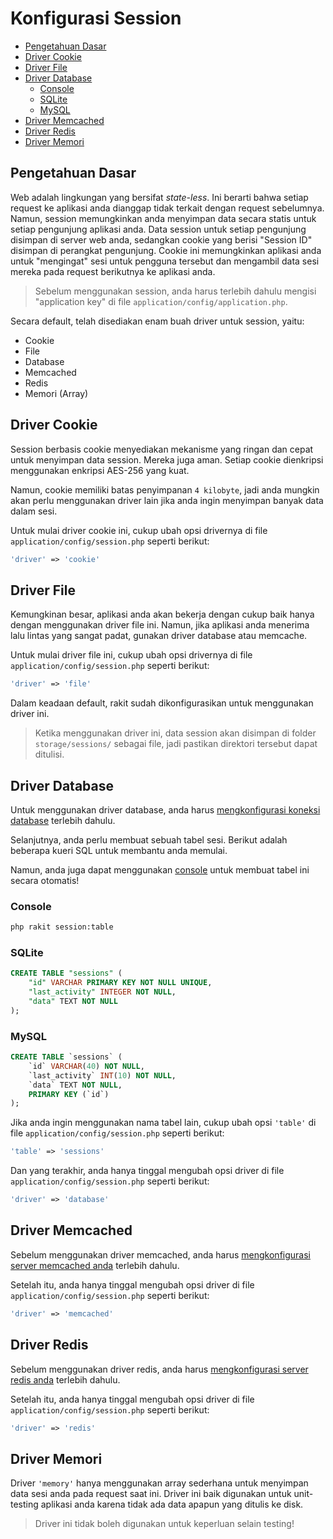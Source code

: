 # Konfigurasi Session

<!-- MarkdownTOC autolink="true" autoanchor="true" levels="2,3" bracket="round" lowercase="only_ascii" -->

- [Pengetahuan Dasar](#pengetahuan-dasar)
- [Driver Cookie](#driver-cookie)
- [Driver File](#driver-file)
- [Driver Database](#driver-database)
    - [Console](#console)
    - [SQLite](#sqlite)
    - [MySQL](#mysql)
- [Driver Memcached](#driver-memcached)
- [Driver Redis](#driver-redis)
- [Driver Memori](#driver-memori)

<!-- /MarkdownTOC -->


<a id="pengetahuan-dasar"></a>
## Pengetahuan Dasar

Web adalah lingkungan yang bersifat _state-less_. Ini berarti bahwa setiap request ke aplikasi anda dianggap tidak terkait dengan request sebelumnya. Namun, session memungkinkan anda menyimpan data secara statis untuk setiap pengunjung aplikasi anda. Data session untuk setiap pengunjung disimpan di server web anda, sedangkan cookie yang berisi "Session ID" disimpan di perangkat pengunjung. Cookie ini memungkinkan aplikasi anda untuk "mengingat" sesi untuk pengguna tersebut dan mengambil data sesi mereka pada request berikutnya ke aplikasi anda.

>  Sebelum menggunakan session, anda harus terlebih dahulu mengisi "application key" di file `application/config/application.php`.

Secara default, telah disediakan enam buah driver untuk session, yaitu:

- Cookie
- File
- Database
- Memcached
- Redis
- Memori (Array)


<a id="driver-cookie"></a>
## Driver Cookie

Session berbasis cookie menyediakan mekanisme yang ringan dan cepat untuk menyimpan data session.
Mereka juga aman. Setiap cookie dienkripsi menggunakan enkripsi AES-256 yang kuat.

Namun, cookie memiliki batas penyimpanan `4 kilobyte`, jadi anda mungkin akan perlu menggunakan
driver lain jika anda ingin menyimpan banyak data dalam sesi.

Untuk mulai driver cookie ini, cukup ubah opsi drivernya di file `application/config/session.php` seperti berikut:

```php
'driver' => 'cookie'
```


<a id="driver-file"></a>
## Driver File

Kemungkinan besar, aplikasi anda akan bekerja dengan cukup baik hanya dengan menggunakan driver file ini.
Namun, jika aplikasi anda menerima lalu lintas yang sangat padat, gunakan driver database atau  memcache.

Untuk mulai driver file ini, cukup ubah opsi drivernya di file `application/config/session.php` seperti berikut:

```php
'driver' => 'file'
```

Dalam keadaan default, rakit sudah dikonfigurasikan untuk menggunakan driver ini.

>  Ketika menggunakan driver ini, data session akan disimpan di folder `storage/sessions/` sebagai file,
   jadi pastikan direktori tersebut dapat ditulisi.


<a id="driver-database"></a>
## Driver Database

Untuk menggunakan driver database, anda harus [mengkonfigurasi koneksi database](/docs/database/config) terlebih dahulu.

Selanjutnya, anda perlu membuat sebuah tabel sesi. Berikut adalah beberapa kueri SQL untuk membantu anda memulai.

Namun, anda juga dapat menggunakan [console](/docs/console) untuk membuat tabel ini secara otomatis!


<a id="console"></a>
### Console

```bash
php rakit session:table
```


<a id="sqlite"></a>
### SQLite

```sql
CREATE TABLE "sessions" (
    "id" VARCHAR PRIMARY KEY NOT NULL UNIQUE,
    "last_activity" INTEGER NOT NULL,
    "data" TEXT NOT NULL
);
```


<a id="mysql"></a>
### MySQL
```sql
CREATE TABLE `sessions` (
    `id` VARCHAR(40) NOT NULL,
    `last_activity` INT(10) NOT NULL,
    `data` TEXT NOT NULL,
    PRIMARY KEY (`id`)
);
```

Jika anda ingin menggunakan nama tabel lain, cukup ubah opsi `'table'` di
file `application/config/session.php` seperti berikut:

```php
'table' => 'sessions'
```

Dan yang terakhir, anda hanya tinggal mengubah opsi driver di file `application/config/session.php` seperti berikut:

```php
'driver' => 'database'
```


<a id="driver-memcached"></a>
## Driver Memcached

Sebelum menggunakan driver memcached, anda harus [mengkonfigurasi server memcached anda](https://github.com/memcached/memcached/wiki/ConfiguringServer) terlebih dahulu.

Setelah itu, anda hanya tinggal mengubah opsi driver di file `application/config/session.php` seperti berikut:

```php
'driver' => 'memcached'
```


<a id="driver-redis"></a>
## Driver Redis

Sebelum menggunakan driver redis, anda harus [mengkonfigurasi server redis anda](/docs/database/redis#config) terlebih dahulu.

Setelah itu, anda hanya tinggal mengubah opsi driver di file `application/config/session.php` seperti berikut:

```php
'driver' => 'redis'
```


<a id="driver-memori"></a>
## Driver Memori

Driver `'memory'` hanya menggunakan array sederhana untuk menyimpan data sesi anda pada request saat ini.
Driver ini baik digunakan untuk unit-testing aplikasi anda karena tidak ada data apapun yang ditulis ke disk.

>  Driver ini tidak boleh digunakan untuk keperluan selain testing!

